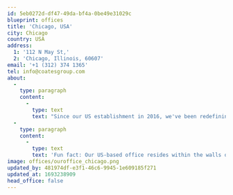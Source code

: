 ```yaml
---
id: 5eb0272d-df47-49da-bf4a-0be49e31029c
blueprint: offices
title: 'Chicago, USA'
city: Chicago
country: USA
address:
  1: '112 N May St,'
  2: 'Chicago, Illinois, 60607'
email: '+1 (312) 374 1365'
tel: info@coatesgroup.com
about:
  -
    type: paragraph
    content:
      -
        type: text
        text: "Since our US establishment in 2016, we've been redefining experiences for QSR brands through our flagship products in the US which include our indoor and outdoor digital menu boards, as well as Switchboard™ CMS. "
  -
    type: paragraph
    content:
      -
        type: text
        text: 'Fun fact: Our US-based office resides within the walls of a former West Loop belt factory, infusing our workspace with the spirit of transformation. This vibrant two-floor hub houses not just an innovation lab showcasing our product line, but also an open-concept working area that fuels collaboration, sparks conversations, and nurtures dynamic team synergy among our Crew members. '
image: offices/ouroffice_chicago.png
updated_by: 481974df-e3f1-46c6-9945-1e609185f271
updated_at: 1693238909
head_office: false
---
```

